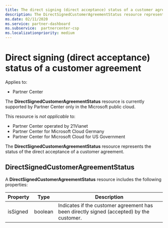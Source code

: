 ```yaml
---
title: The direct signing (direct acceptance) status of a customer agreement.
description: The DirectSignedCustomerAgreementStatus resource represents the status of the direct signing (direct acceptance) of a customer agreement.
ms.date: 02/11/2020
ms.service: partner-dashboard
ms.subservice:  partnercenter-csp
ms.localizationpriority: medium
---
```


# Direct signing (direct acceptance) status of a customer agreement

Applies to:

- Partner Center

The **DirectSignedCustomerAgreementStatus** resource is currently supported by Partner Center only in the Microsoft public cloud.

This resource is *not applicable* to:

- Partner Center operated by 21Vianet
- Partner Center for Microsoft Cloud Germany
- Partner Center for Microsoft Cloud for US Government

The **DirectSignedCustomerAgreementStatus** resource represents the status of the direct acceptance of a customer agreement.

## DirectSignedCustomerAgreementStatus

A **DirectSignedCustomerAgreementStatus** resource includes the following properties:

| Property       | Type   | Description                                                                                               |
|----------------|--------|-----------------------------------------------------------------------------------------------------------|
| isSigned | boolean | Indicates if the customer agreement has been directly signed (accepted) by the customer. |

